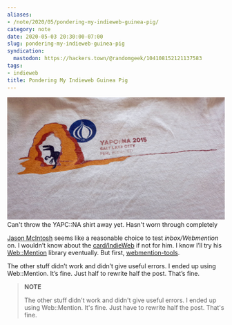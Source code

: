 ```yaml
---
aliases:
- /note/2020/05/pondering-my-indieweb-guinea-pig/
category: note
date: 2020-05-03 20:30:00-07:00
slug: pondering-my-indieweb-guinea-pig
syndication:
  mastodon: https://hackers.town/@randomgeek/104108152121137583
tags:
- indieweb
title: Pondering My Indieweb Guinea Pig
---
```


![attachments/img/2020/cover-2020-05-03.jpg](../../../attachments/img/2020/cover-2020-05-03.jpg)
Can't throw the YAPC::NA shirt away yet. Hasn't worn through completely

<a class="u-category h-card" href="https://jmac.org">Jason McIntosh</a> seems like a reasonable choice to test *inbox/Webmention* on. I wouldn’t know about the [card/IndieWeb](../../../card/IndieWeb.md) if not for him. I know I’ll try his [Web::Mention](https://metacpan.org/pod/Web::Mention) library eventually. But first, [webmention-tools](https://github.com/Ryuno-Ki/webmention-tools).

The other stuff didn’t work and didn’t give useful errors. I ended up using Web::Mention. It’s fine. Just half to rewrite half the post. That’s fine.

 > 
 > **NOTE**
>
 > The other stuff didn't work and didn't give useful errors.  I ended up using Web::Mention.  It's fine.  Just have to rewrite half the post.  That's fine.